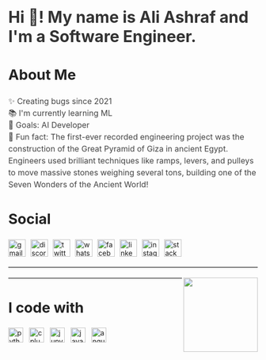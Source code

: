 <h2 style="text-align: left; font-size: 2rem; color: #333;">Hi 👋! My name is Ali Ashraf and I'm a Software Engineer.</h2>

<h2 style="font-size: 1.8rem; color: #222;">About Me</h2>
<p style="font-size: 1rem; line-height: 1.5; color: #444;">
  ✨ Creating bugs since 2021<br>
  📚 I'm currently learning ML<br>
  🎯 Goals: AI Developer<br>
  🎲 Fun fact: The first-ever recorded engineering project was the construction of the Great Pyramid of Giza in ancient Egypt. Engineers used brilliant techniques like ramps, levers, and pulleys to move massive stones weighing several tons, building one of the Seven Wonders of the Ancient World!
</p>

<h2 style="font-size: 1.8rem; color: #222;">Social</h2>
<div style="display: flex; flex-wrap: wrap; gap: 10px;">
  <a href="mailto:youremail@gmail.com" target="_blank">
    <img src="https://img.shields.io/static/v1?message=Gmail&logo=gmail&label=&color=D14836&logoColor=white&labelColor=&style=for-the-badge" height="35" alt="gmail logo" />
  </a>
  <a href="https://discord.com/users/yourdiscordusername" target="_blank">
    <img src="https://img.shields.io/static/v1?message=Discord&logo=discord&label=&color=7289DA&logoColor=white&labelColor=&style=for-the-badge" height="35" alt="discord logo" />
  </a>
  <a href="https://twitter.com/yourusername" target="_blank">
    <img src="https://img.shields.io/static/v1?message=Twitter&logo=twitter&label=&color=1DA1F2&logoColor=white&labelColor=&style=for-the-badge" height="35" alt="twitter logo" />
  </a>
  <a href="https://wa.me/yourphonenumber" target="_blank">
    <img src="https://img.shields.io/static/v1?message=Whatsapp&logo=whatsapp&label=&color=25D366&logoColor=white&labelColor=&style=for-the-badge" height="35" alt="whatsapp logo" />
  </a>
  <a href="https://www.facebook.com/yourusername" target="_blank">
    <img src="https://img.shields.io/static/v1?message=Facebook&logo=facebook&label=&color=1877F2&logoColor=white&labelColor=&style=for-the-badge" height="35" alt="facebook logo" />
  </a>
  <a href="https://www.linkedin.com/in/yourusername" target="_blank">
    <img src="https://img.shields.io/static/v1?message=LinkedIn&logo=linkedin&label=&color=0077B5&logoColor=white&labelColor=&style=for-the-badge" height="35" alt="linkedin logo" />
  </a>
  <a href="https://www.instagram.com/yourusername" target="_blank">
    <img src="https://img.shields.io/static/v1?message=Instagram&logo=instagram&label=&color=E4405F&logoColor=white&labelColor=&style=for-the-badge" height="35" alt="instagram logo" />
  </a>
  <a href="https://stackoverflow.com/users/youruserid" target="_blank">
    <img src="https://img.shields.io/static/v1?message=Stackoverflow&logo=stackoverflow&label=&color=FE7A16&logoColor=white&labelColor=&style=for-the-badge" height="35" alt="stackoverflow logo" />
  </a>
</div>

<hr style="margin: 20px 0; border-top: 1px solid #ccc;"/>

<img align="right" height="150" src="https://i.giphy.com/media/v1.Y2lkPTc5MGI3NjExbXB3NWY4NG9pcmxxYmZjOTI5ZHo2c2NkcDduZ3hlNDFqemNvZTNjNyZlcD12MV9pbnRlcm5hbF9naWZfYnlfaWQmY3Q9Zw/7J4P7cUur2DlErijp3/giphy.gif" />

<hr style="margin: 20px 0; border-top: 1px solid #ccc;"/>

<h2 style="font-size: 1.8rem; color: #222;">I code with</h2>
<div style="display: flex; gap: 12px; flex-wrap: wrap;">
  <img src="https://cdn.jsdelivr.net/gh/devicons/devicon/icons/python/python-original.svg" height="30" alt="python logo" />
  <img src="https://cdn.jsdelivr.net/gh/devicons/devicon/icons/cplusplus/cplusplus-original.svg" height="30" alt="cplusplus logo" />
  <img src="https://cdn.jsdelivr.net/gh/devicons/devicon/icons/jupyter/jupyter-original.svg" height="30" alt="jupyter logo" />
  <img src="https://cdn.jsdelivr.net/gh/devicons/devicon/icons/javascript/javascript-original.svg" height="30" alt="javascript logo" />
  <img src="https://cdn.jsdelivr.net/gh/devicons/devicon/icons/angularjs/angularjs-original.svg" height="30" alt="angularjs logo" />
</div>
